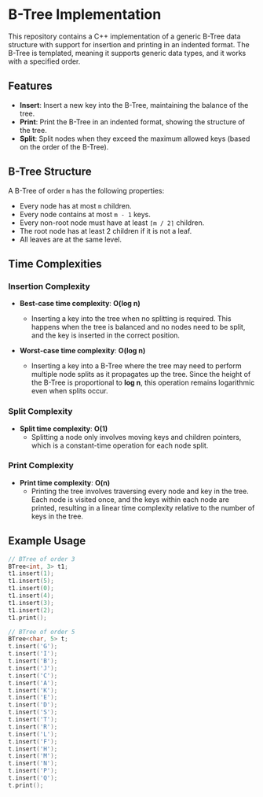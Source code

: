 # B-Tree Implementation

This repository contains a C++ implementation of a generic B-Tree data structure with support for insertion and printing in an indented format. The B-Tree is templated, meaning it supports generic data types, and it works with a specified order.

## Features

- **Insert**: Insert a new key into the B-Tree, maintaining the balance of the tree.
- **Print**: Print the B-Tree in an indented format, showing the structure of the tree.
- **Split**: Split nodes when they exceed the maximum allowed keys (based on the order of the B-Tree).

## B-Tree Structure

A B-Tree of order `m` has the following properties:
- Every node has at most `m` children.
- Every node contains at most `m - 1` keys.
- Every non-root node must have at least `⌈m / 2⌉` children.
- The root node has at least 2 children if it is not a leaf.
- All leaves are at the same level.

## Time Complexities

### Insertion Complexity

- **Best-case time complexity**: **O(log n)**
    - Inserting a key into the tree when no splitting is required. This happens when the tree is balanced and no nodes need to be split, and the key is inserted in the correct position.
  
- **Worst-case time complexity**: **O(log n)**
    - Inserting a key into a B-Tree where the tree may need to perform multiple node splits as it propagates up the tree. Since the height of the B-Tree is proportional to **log n**, this operation remains logarithmic even when splits occur.

### Split Complexity

- **Split time complexity**: **O(1)**
    - Splitting a node only involves moving keys and children pointers, which is a constant-time operation for each node split. 

### Print Complexity

- **Print time complexity**: **O(n)**
    - Printing the tree involves traversing every node and key in the tree. Each node is visited once, and the keys within each node are printed, resulting in a linear time complexity relative to the number of keys in the tree.

## Example Usage

```cpp
// BTree of order 3
BTree<int, 3> t1;
t1.insert(1);
t1.insert(5);
t1.insert(0);
t1.insert(4);
t1.insert(3);
t1.insert(2);
t1.print();

// BTree of order 5
BTree<char, 5> t;
t.insert('G');
t.insert('I');
t.insert('B');
t.insert('J');
t.insert('C');
t.insert('A');
t.insert('K');
t.insert('E');
t.insert('D');
t.insert('S');
t.insert('T');
t.insert('R');
t.insert('L');
t.insert('F');
t.insert('H');
t.insert('M');
t.insert('N');
t.insert('P');
t.insert('Q');
t.print();
```

